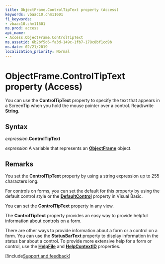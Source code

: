 ```yaml
---
title: ObjectFrame.ControlTipText property (Access)
keywords: vbaac10.chm11601
f1_keywords:
- vbaac10.chm11601
ms.prod: access
api_name:
- Access.ObjectFrame.ControlTipText
ms.assetid: 6b2bf5d6-fa3d-149c-1fb7-178c8bf1cd9b
ms.date: 02/21/2019
localization_priority: Normal
---
```



# ObjectFrame.ControlTipText property (Access)

You can use the **ControlTipText** property to specify the text that appears in a ScreenTip when you hold the mouse pointer over a control. Read/write **String**.


## Syntax

_expression_.**ControlTipText**

_expression_ A variable that represents an **[ObjectFrame](Access.ObjectFrame.md)** object.


## Remarks

You set the **ControlTipText** property by using a string expression up to 255 characters long.

For controls on forms, you can set the default for this property by using the default control style or the **[DefaultControl](access.form.defaultcontrol.md)** property in Visual Basic.

You can set the **ControlTipText** property in any view.

The **ControlTipText** property provides an easy way to provide helpful information about controls on a form.

There are other ways to provide information about a form or a control on a form. You can use the **StatusBarText** property to display information in the status bar about a control. To provide more extensive help for a form or control, use the **[HelpFile](access.form.helpfile.md)** and **[HelpContextID](access.form.helpcontextid.md)** properties.




[!include[Support and feedback](~/includes/feedback-boilerplate.md)]